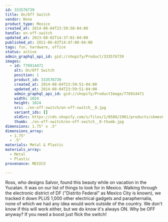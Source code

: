 ```yaml
---
id: 333576739
title: On/Off Switch
vendor: None
product_type: Mexico
created_at: 2014-08-04T23:59:50-04:00
handle: on-off-switch
updated_at: 2023-08-02T14:37:01-04:00
published_at: 2011-06-02T14:47:00-04:00
tags: fun, hardware, office
status: active
admin_graphql_api_id: gid://shopify/Product/333576739
images:
  - id: 776914471
    alt: On/Off Switch
    position: 1
    product_id: 333576739
    created_at: 2014-08-04T23:59:51-04:00
    updated_at: 2014-08-04T23:59:51-04:00
    admin_graphql_api_id: gid://shopify/ProductImage/776914471
    width: 1024
    height: 1024
    src: ./on-off-switch/on-off-switch__0.jpg
    variant_ids: []
    oldSrc: https://cdn.shopify.com/s/files/1/0589/2901/products/skmex0007.tif_1.jpeg?v=1407211191
    thumb: ./on-off-switch/on-off-switch__0-thumb.jpg
dimensions: 1.75" x .5"
dimensions_array:
  - 1.75"
  - .5"
materials: Metal & Plastic
materials_array:
  - Metal
  - Plastic
provenance: MEXICO

---
```


Ross, who designs Salvor, found this beauty while on vacation in the Yucatan. It was on our list of things to look for in Mexico. Walking through the electronic district of DF ("Distrito Federal" as Mexico City is known), we tracked it down PLUS 1,000 other electrical gadgets and paraphernalia, none of which we had any idea would work outside of the country. We don't know if this will work either, but we do know it's always ON. Why be OFF anyway? If you need a boost just flick the switch!